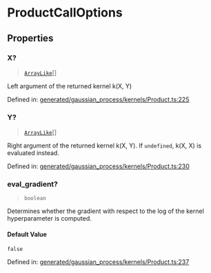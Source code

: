 # ProductCallOptions

## Properties

### X?

> [`ArrayLike`](../types/ArrayLike.md)[]

Left argument of the returned kernel k(X, Y)

Defined in:  [generated/gaussian\_process/kernels/Product.ts:225](https://github.com/transitive-bullshit/scikit-learn-ts/blob/122b3c0/packages/sklearn/src/generated/gaussian_process/kernels/Product.ts#L225)

### Y?

> [`ArrayLike`](../types/ArrayLike.md)[]

Right argument of the returned kernel k(X, Y). If `undefined`, k(X, X) is evaluated instead.

Defined in:  [generated/gaussian\_process/kernels/Product.ts:230](https://github.com/transitive-bullshit/scikit-learn-ts/blob/122b3c0/packages/sklearn/src/generated/gaussian_process/kernels/Product.ts#L230)

### eval\_gradient?

> `boolean`

Determines whether the gradient with respect to the log of the kernel hyperparameter is computed.

#### Default Value

`false`

Defined in:  [generated/gaussian\_process/kernels/Product.ts:237](https://github.com/transitive-bullshit/scikit-learn-ts/blob/122b3c0/packages/sklearn/src/generated/gaussian_process/kernels/Product.ts#L237)
